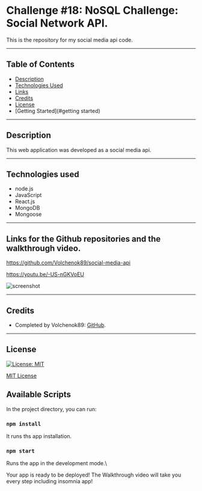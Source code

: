 # Challenge #18: NoSQL Challenge: Social Network API.

This is the repository for my social media api code.

___

## Table of Contents
* [Description](#description)
* [Technologies Used](#technologies-used)
* [Links](#links)
* [Credits](#credits)
* [License](#license)
* [Getting Started](#getting started)


___

## Description

This web application was developed as a social media api. 


___



## Technologies used
* node.js
* JavaScript
* React.js
* MongoDB
* Mongoose
___

## Links for the Github repositories and the walkthrough video.

https://github.com/Volchenok89/social-media-api

https://youtu.be/-US-nGKVoEU



![screenshot](https://user-images.githubusercontent.com/77917594/131254446-08e080b3-b61d-476c-87ce-cbfcb042787a.png)


___

## Credits
* Completed by Volchenok89: [GitHub](https://github.com/Volchenok89).
___

## License
[![License: MIT](https://img.shields.io/badge/License-MIT-yellow.svg)](https://opensource.org/licenses/MIT)

[MIT License](https://choosealicense.com/licenses/mit/)    


## Available Scripts

In the project directory, you can run:

### `npm install`
It runs ths app installation.

### `npm start`

Runs the app in the development mode.\

Your app is ready to be deployed!
The Walkthrough video will take you every step including insomnia app!


